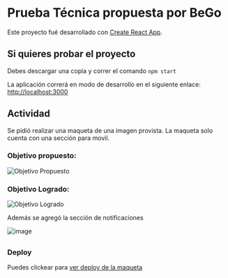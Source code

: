 # Prueba Técnica propuesta por BeGo

Este proyecto fué desarrollado con [Create React App](https://github.com/facebook/create-react-app).

## Si quieres probar el proyecto

Debes descargar una copia y correr el comando `npm start`

La aplicación correrá en modo de desarrollo en el siguiente enlace: [http://localhost:3000](http://localhost:3000)

## Actividad

Se pidió realizar una maqueta de una imagen provista. La maqueta solo cuenta con una sección para movil.

### Objetivo propuesto: 

![Objetivo Propuesto](https://user-images.githubusercontent.com/38353324/144722845-8977a441-5fec-4a6d-9173-66a78dbfadca.jpeg)

### Objetivo Logrado:

![Objetivo Logrado](https://user-images.githubusercontent.com/38353324/144722848-c23acd3d-b64c-4c74-bc60-42e7391aef29.png)

Además se agregó la sección de notificaciones

![image](https://user-images.githubusercontent.com/38353324/144722922-6abb8c97-7428-4f87-aa96-461d312bd83b.png)

##

### Deploy

Puedes clickear para [ver deploy de la maqueta](https://prueba-tecnica-bego.vercel.app/)
